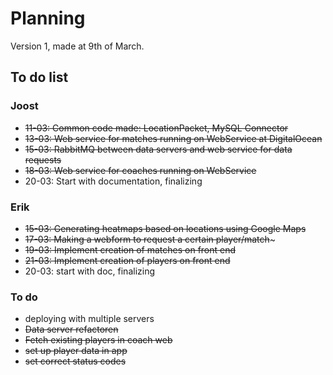 # Planning
Version 1, made at 9th of March.

## To do list

### Joost

* ~~11-03: Common code made: LocationPacket, MySQL Connector~~
* ~~13-03: Web service for matches running on WebService at DigitalOcean~~
* ~~15-03: RabbitMQ between data servers and web service for data requests~~
* ~~18-03: Web service for coaches running on WebService~~
* 20-03: Start with documentation, finalizing

### Erik
* ~~15-03: Generating heatmaps based on locations using Google Maps~~
* ~~17-03: Making a webform to request a certain player/match~~~
* ~~19-03:  Implement creation of matches on front end~~
* ~~21-03: Implement creation of players on front end~~
* 20-03: start with doc, finalizing

### To do
* deploying with multiple servers
* ~~Data server refactoren~~
* ~~Fetch existing players in coach web~~
* ~~set up player data in app~~
* ~~set correct status codes~~

